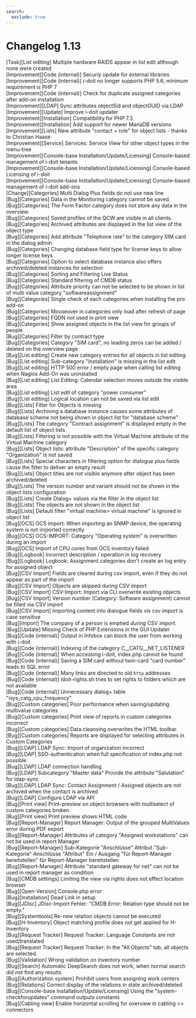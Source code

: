 ```yaml
---
search:
  exclude: true
---
```

# Changelog 1.13
<!-- cSpell:disable -->
<!-- markdownlint-disable MD052 -->
[Task][List editing] Multiple hardware RAIDS appear in list edit although none were created<br>
[Improvement][Code (internal)] Securiy update for external libraries<br>
[Improvement][Code (internal)] i-doit no longer supports PHP 5.6, minimum requirement is PHP 7<br>
[Improvement][Code (internal)] Check for duplicate assigned categories after add-on installation<br>
[Improvement][LDAP] Sync attributes objectSid and objectGUID via LDAP<br>
[Improvement][Update] Improve i-doit updater<br>
[Improvement][Installation] Compatibility for PHP 7.3<br>
[Improvement][Installation] Add support for newer MariaDB versions<br>
[Improvement][Lists] New attribute "contact + role" for object lists - thanks to Christian Haase<br>
[Improvement][Service] Services: Service View for other object types in the menu-tree<br>
[Improvement][Console-base Installation/Update/Licensing] Console-based management of i-doit tenants<br>
[Improvement][Console-base Installation/Update/Licensing] Console-based Licensing of i-doit<br>
[Improvement][Console-base Installation/Update/Licensing] Console-based management of i-doit add-ons<br>
[Change][Categories] Multi Dialog Plus fields do not use new line<br>
[Bug][Categories] Data in the Monitoring category cannot be saved.<br>
[Bug][Categories] The Form Factor category does not store any data in the overview.<br>
[Bug][Categories] Saved profiles of the QCW are visible in all clients.<br>
[Bug][Categories] Archived attributes are displayed in the list view of the object type<br>
[Bug][Categories] Add attribute "Telephone rate" to the category SIM card in the dialog admin<br>
[Bug][Categories] Changing database field type for license keys to allow longer license keys<br>
[Bug][Categories] Option to select database instance also offers archived/deleted instances for selection<br>
[Bug][Categories] Sorting and Filtering Live Status<br>
[Bug][Categories] Standard filtering of CMDB status<br>
[Bug][Categories] Attribute priority can not be selected to be shown in list of multi value category "softwareassignment"<br>
[Bug][Categories] Single check of each categories when installing the pro add-on<br>
[Bug][Categories] Mouseover in categories only load after refresh of page<br>
[Bug][Categories] FQDN not used in print view<br>
[Bug][Categories] Show assigned objects in the list view for groups of people<br>
[Bug][Categories] Filter by contract type<br>
[Bug][Categories] Category "SIM card", no leading zeros can be added / deleted on the overview page<br>
[Bug][List editing] Create new category entries for all objects in list editing<br>
[Bug][List editing] Sub-category "Installation" is missing in the list edit<br>
[Bug][List editing] HTTP 500 error / empty page when calling list editing when Nagios Add-On was uninstalled<br>
[Bug][List editing] List Editing: Calendar selection moves outside the visible area<br>
[Bug][List editing] List edit of category "power consumer"<br>
[Bug][List editing] Logical location can not be saved via list edit<br>
[Bug][Lists] Filter for Objects is missing<br>
[Bug][Lists] Archiving a database instance causes some attributes of database scheme not being shown in object list for "database scheme"<br>
[Bug][Lists] The category "Contract assignment" is displayed empty in the default list of object lists<br>
[Bug][Lists] Filtering is not possible with the Virtual Machine attribute of the Virtual Machine category<br>
[Bug][Lists] Object lists: attribute "Description" of the specific category "Organization" is not saved<br>
[Bug][Lists] Special characters in filtering option for dialogue plus fields cause the filter to deliver an empty result<br>
[Bug][Lists] Object titles are not visible anymore after object has been archived/deleted<br>
[Bug][Lists] The version number and variant should not be shown in the object lists configuration<br>
[Bug][Lists] Create Dialog+ values via the filter in the object list<br>
[Bug][Lists] The objects are not shown in the object list<br>
[Bug][Lists] Default filter "virtual machine> virtual machine" is ignored in object list<br>
[Bug][OCS] OCS import: When importing an SNMP device, the operating system is not imported correctly<br>
[Bug][OCS] OCS-IMPORT: Category "Operating system" is overwritten during an import<br>
[Bug][OCS] Import of CPU cores from OCS inventory failed<br>
[Bug][Logbook] Incorrect description / operation in log recovery<br>
[Bug][Logbook] Logbook: Assignment categories don't create an log entry for assigned object<br>
[Bug][CSV Import] Fields are cleared during csv import, even if they do not appear as part of the import<br>
[Bug][CSV Import] Objects are skipped during CSV import<br>
[Bug][CSV Import] CSV-Import: Import via CLI overwrite existing objects<br>
[Bug][CSV Import] Version number (Category: Software assignment) cannot be filled via CSV import<br>
[Bug][CSV Import] Importing content into dialogue fields vis csv import is case sensitive<br>
[Bug][Import] The company of a person is emptied during CSV import.<br>
[Bug][Update] Missing Check of PHP Extensions in the GUI Updater<br>
[Bug][Code (internal)] Output in Infobox can block the user from working with i-doit<br>
[Bug][Code (internal)] Indexing of the category C__CATG__NET_LISTENER<br>
[Bug][Code (internal)] When accessing i-doit, index.php cannot be found<br>
[Bug][Code (internal)] Saving a SIM card without twin-card "card number" leads to SQL error<br>
[Bug][Code (internal)] Many links are directed to old `http` addresses<br>
[Bug][Code (internal)] idoit-rights.sh tries to set rights to folders which are not available<br>
[Bug][Code (internal)] Unnecessary dialog+ table "isys_catg_cpu_frequency"<br>
[Bug][Custom categories] Poor performance when saving/updating multivalue categories<br>
[Bug][Custom categories] Print view of reports in custom categories incorrect<br>
[Bug][Custom categories] Data cleansing overwrites the HTML toolbar.<br>
[Bug][Custom categories] Reports are displayed for selecting attributes in Custom Categories<br>
[Bug][LDAP] LDAP Sync: Import of organization incorrect<br>
[Bug][LDAP] SSO-authentication when full specification of index.php not possible<br>
[Bug][LDAP] LDAP connection handling<br>
[Bug][LDAP] Subcategory "Master data" Provide the attribute "Salutation" for ldap-sync<br>
[Bug][LDAP] LDAP Sync: Contact Assignment / Assigned objects are not archived when the contact is archived<br>
[Bug][LDAP] Configure LDAP via API<br>
[Bug][Print view] Print-preview on object browsers with multiselect of custom categories broken<br>
[Bug][Print view] Print preview shows HTML code<br>
[Bug][Report-Manager] Report Manager: Output of the grouped MultiValues error during PDF export<br>
[Bug][Report-Manager] Attributes of category "Assigned workstations" can not be used in report Manager<br>
[Bug][Report-Manager] Sub-Kategorie "Anschlüsse" Attribut "Sub-Kategorie" Anschlüsse "Attribut" Ein / Ausgang "für Report-Manager bereitstellen" für Report-Manager bereitstellen<br>
[Bug][Report-Manager] Attribute "standard gateway for net" can not be used in report manager as condition<br>
[Bug][CMDB settings] Limiting the view via rights does not effect location browser<br>
[Bug][Open-Version] Console.php error<br>
[Bug][Installation] Dead Link in setup<br>
[Bug][JDisc] JDisc-Import Fehler: "CMDB Error: Relation type should not be empty."<br>
[Bug][Systemtools] Re-new relation objects cannot be executed<br>
[Bug][H-Inventory] Object matching profile does not get applied for H-Inventory<br>
[Bug][Request Tracker] Request Tracker: Language Constants are not used/translated<br>
[Bug][Request Tracker] Request Tracker: In the "All Objects" tab, all objects are selected.<br>
[Bug][Validation] Wrong validation on inventory number<br>
[Bug][Search] Automatic DeepSearch does not work, when normal search did not find any results<br>
[Bug][Authorization system] Prohibit users from assigning work centers<br>
[Bug][Relations] Correct display of the relations in state archived/deleted<br>
[Bug][Console-base Installation/Update/Licensing] Using the "system-checkforupdates" command outputs constants<br>
[Bug][Cabling view] Enable horizontal scrolling for overview in cabling >> connectors<br>
